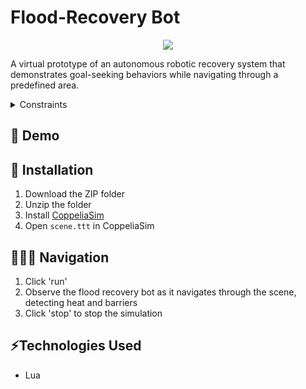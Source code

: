 # Flood-Recovery Bot

<p align="center">
  <img src="flood-recovery-bot.gif" />  
</p>

A virtual prototype of an autonomous robotic recovery system that demonstrates goal-seeking behaviors while navigating through a predefined area.

<details>
  <summary>Constraints</summary>
  
  * One
</details>

## 🔗 Demo

## 🔧 Installation
1. Download the ZIP folder
2. Unzip the folder
3. Install [CoppeliaSim](https://www.coppeliarobotics.com/downloads)
4. Open ```scene.ttt``` in CoppeliaSim

## 👩🏻‍💻 Navigation
1. Click 'run'
2. Observe the flood recovery bot as it navigates through the scene, detecting heat and barriers
3. Click 'stop' to stop the simulation

## ⚡️Technologies Used
* Lua

